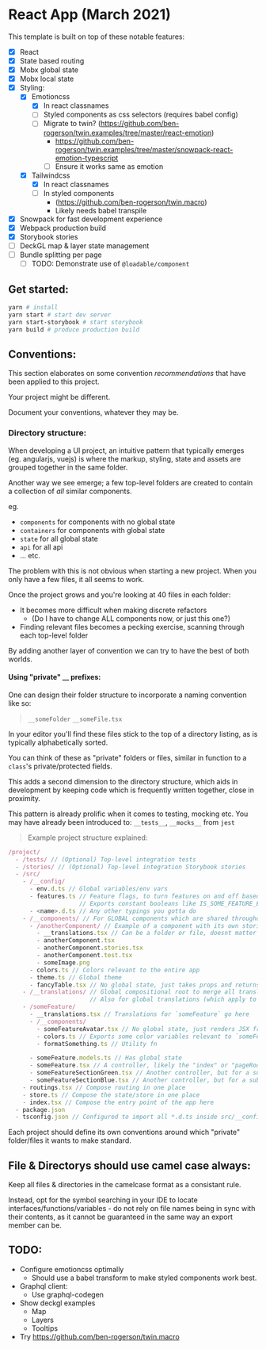 # React App (March 2021)

This template is built on top of these notable features:

- [x] React
- [x] State based routing
- [x] Mobx global state
- [x] Mobx local state
- [x] Styling:
  - [x] Emotioncss
    - [x] In react classnames
    - [ ] Styled components as css selectors (requires babel config)
    - [ ] Migrate to twin? (https://github.com/ben-rogerson/twin.examples/tree/master/react-emotion)
      - https://github.com/ben-rogerson/twin.examples/tree/master/snowpack-react-emotion-typescript
      - [ ] Ensure it works same as emotion
  - [x] Tailwindcss
    - [x] In react classnames
    - [ ] In styled components
      - (https://github.com/ben-rogerson/twin.macro)
      - Likely needs babel transpile
- [x] Snowpack for fast development experience
- [x] Webpack production build
- [x] Storybook stories
- [ ] DeckGL map & layer state management
- [ ] Bundle splitting per page
  - [ ] TODO: Demonstrate use of `@loadable/component`

## Get started:

```bash
yarn # install
yarn start # start dev server
yarn start-storybook # start storybook
yarn build # produce production build
```

## Conventions:

This section elaborates on some convention *recommendations* that have been applied to this project.

Your project might be different.

Document your conventions, whatever they may be.

### Directory structure:

When developing a UI project, an intuitive pattern that typically emerges (eg. angularjs, vuejs) is where the markup, styling, state and assets are grouped together in the same folder.

Another way we see emerge; a few top-level folders are created to contain a collection of *all* similar components.

eg. 
- `components` for components with no global state
- `containers` for components with global state
- `state` for all global state
- `api` for all api
- ... etc.

The problem with this is not obvious when starting a new project. When you only have a few files, it all seems to work.

Once the project grows and you're looking at 40 files in each folder:
- It becomes more difficult when making discrete refactors
  - (Do I have to change ALL components now, or just this one?)
- Finding relevant files becomes a pecking exercise, scanning through each top-level folder
  
By adding another layer of convention we can try to have the best of both worlds.

#### Using "private" __ prefixes:

One can design their folder structure to incorporate a naming convention like so:

>  `__someFolder`
> `__someFile.tsx` 

In your editor you'll find these files stick to the top of a directory listing, as is typically alphabetically sorted. 

You can think of these as "private" folders or files, similar in function to a `class`'s private/protected fields.

This adds a second dimension to the directory structure, which aids in development by keeping code which is frequently written together, close in proximity.

This pattern is already prolific when it comes to testing, mocking etc. You may have already been introduced to: `__tests__`, `__mocks__` from `jest`

> Example project structure explained:

```ts
/project/
  - /tests/ // (Optional) Top-level integration tests
  - /stories/ // (Optional) Top-level integration Storybook stories
  - /src/
    - /__config/
      - env.d.ts // Global variables/env vars 
      - features.ts // Feature flags, to turn features on and off based on env vars.
                    // Exports constant booleans like IS_SOME_FEATURE_ENABLED
      - <name>.d.ts // Any other typings you gotta do
    - /__components/ // For GLOBAL components which are shared throughout the entire app
      - /anotherComponent/ // Example of a component with its own stories, tests etc.
        - __translations.tsx // Can be a folder or file, doesnt matter
        - anotherComponent.tsx
        - anotherComponent.stories.tsx
        - anotherComponent.test.tsx
        - someImage.png
      - colors.ts // Colors relevant to the entire app
      - theme.ts // Global theme
      - fancyTable.tsx // No global state, just takes props and returns JSX
    - /__translations/ // Global compositional root to merge all translations and then add to the global state.
                       // Also for global translations (which apply to any part of the app)
    - /someFeature/
      - __translations.tsx // Translations for `someFeature` go here
      - /__components/
        - someFeatureAvatar.tsx // No global state, just renders JSX from props
        - colors.ts // Exports some color variables relevant to `someFeature`
        - formatSomething.ts // Utility fn

      - someFeature.models.ts // Has global state 
      - someFeature.tsx // A controller, likely the "index" or "pageRoot"
      - someFeatureSectionGreen.tsx // Another controller, but for a subsection
      - someFeatureSectionBlue.tsx // Another controller, but for a subsection
    - routings.tsx // Compose routing in one place
    - store.ts // Compose the state/store in one place
    - index.tsx // Compose the entry point of the app here
  - package.json
  - tsconfig.json // Configured to import all *.d.ts inside src/__config
```

Each project should define its own conventions around which "private" folder/files it wants to make standard.

## File & Directorys should use camel case always:

Keep all files & directories in the camelcase format as a consistant rule. 

Instead, opt for the symbol searching in your IDE to locate interfaces/functions/variables - do not rely on file names being in sync with their contents, as it cannot be guaranteed in the same way an export member can be.

## TODO:

- Configure emotioncss optimally
  - Should use a babel transform to make styled components work best.
- Graphql client:
  - Use graphql-codegen
- Show deckgl examples
  - Map
  - Layers
  - Tooltips
- Try https://github.com/ben-rogerson/twin.macro